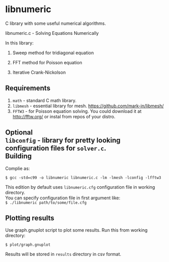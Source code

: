 libnumeric
==========

C library with some useful numerical algorithms.  

libnumeric.c -  Solving Equations Numerically  

In this library:  

   1. Sweep method for tridiagonal equation

   2. FFT method for Poisson equation

   3. Iterative Crank-Nickolson

Requirements
---------
1. `math` - standard C math library.  
2. `libmesh` - essential library for mesh. <https://github.com/mark-in/libmesh/>  
3. `FFTW3` - for Poisson equation solving. You could download it at <http://fftw.org/> or instal from repos of your distro.  

Optional  
`libconfig` - library for pretty looking configuration files for `solver.c`.    
Building
--------

Complie as:  

`$ gcc -std=c99 -o libnumeric libnumeric.c -lm -lmesh -lconfig -lfftw3`  

This edition by default uses `libnumeric.cfg` configuration file in working directory.  
You can specify configuration file in first argument like:  
`$ ./libnumeric path/to/some/file.cfg`  

Plotting results
--------

Use graph.gnuplot script to plot some results. Run this from working directory:  

`$ plot/graph.gnuplot`  

Results will be stored in `results` directory in csv format.
